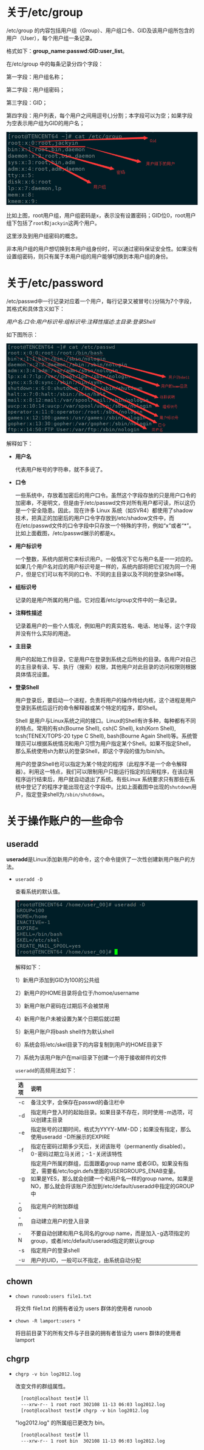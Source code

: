 # 关于/etc/group #
/etc/group 的内容包括用户组（Group）、用户组口令、GID及该用户组所包含的用户（User），每个用户组一条记录。

格式如下：**group_name:passwd:GID:user_list**。

在/etc/group 中的每条记录分四个字段：

第一字段：用户组名称；

第二字段：用户组密码；

第三字段：GID；

第四字段：用户列表，每个用户之间用逗号(,)分割；本字段可以为空；如果字段为空表示用户组为GID的用户名；

![](https://raw.githubusercontent.com/ernest-dzf/docs/master/pic/group%E7%94%A8%E6%88%B7%E7%BB%84.png)

比如上图，root用户组，用户组密码是`x`，表示没有设置密码；GID位0，root用户组下包括了`root`和`jackyin`这两个用户。

这里涉及到用户组密码的概念。

非本用户组的用户想切换到本用户组身份时，可以通过密码保证安全性。如果没有设置组密码，则只有属于本用户组的用户能够切换到本用户组的身份。

# 关于/etc/password #

/etc/passwd中一行记录对应着一个用户，每行记录又被冒号(:)分隔为7个字段，其格式和具体含义如下：

*用户名:口令:用户标识号:组标识号:注释性描述:主目录:登录Shell*


如下图所示：

![](https://raw.githubusercontent.com/ernest-dzf/docs/master/pic/etc_password.png)

解释如下：

- **用户名**

	代表用户帐号的字符串，就不多说了。

- **口令**
	
	一些系统中，存放着加密后的用户口令。虽然这个字段存放的只是用户口令的加密串，不是明文，但是由于/etc/passwd文件对所有用户都可读，所以这仍是一个安全隐患。因此，现在许多 Linux 系统（如SVR4）都使用了shadow技术，把真正的加密后的用户口令字存放到/etc/shadow文件中，而在/etc/passwd文件的口令字段中只存放一个特殊的字符，例如“x”或者“*”。比如上面截图，/etc/passwd展示的都是x。

- **用户标识号**
	
	一个整数，系统内部用它来标识用户。一般情况下它与用户名是一一对应的。如果几个用户名对应的用户标识号是一样的，系统内部将把它们视为同一个用户，但是它们可以有不同的口令、不同的主目录以及不同的登录Shell等。

- **组标识号**

	记录的是用户所属的用户组。它对应着/etc/group文件中的一条记录。 

- **注释性描述**

	记录着用户的一些个人情况，例如用户的真实姓名、电话、地址等，这个字段并没有什么实际的用途。

- **主目录**

	用户的起始工作目录，它是用户在登录到系统之后所处的目录。各用户对自己的主目录有读、写、执行（搜索）权限，其他用户对此目录的访问权限则根据具体情况设置。

- **登录Shell**

	用户登录后，要启动一个进程，负责将用户的操作传给内核，这个进程是用户登录到系统后运行的命令解释器或某个特定的程序，即Shell。
	
	Shell 是用户与Linux系统之间的接口。Linux的Shell有许多种，每种都有不同的特点。常用的有sh(Bourne Shell), csh(C Shell), ksh(Korn Shell), tcsh(TENEX/TOPS-20 type C Shell), bash(Bourne Again Shell)等。系统管理员可以根据系统情况和用户习惯为用户指定某个Shell。如果不指定Shell，那么系统使用sh为默认的登录Shell，即这个字段的值为/bin/sh。

	用户的登录Shell也可以指定为某个特定的程序（此程序不是一个命令解释器）。利用这一特点，我们可以限制用户只能运行指定的应用程序，在该应用程序运行结束后，用户就自动退出了系统。有些Linux 系统要求只有那些在系统中登记了的程序才能出现在这个字段中。比如上面截图中出现的`shutdown`用户，指定登录shell为`/sbin/shutdown`。

# 关于操作账户的一些命令 #

## useradd ##
**useradd**是Linux添加新用户的命令，这个命令提供了一次性创建新用户账户的方法。

- `useradd -D`

	查看系统的默认值。

	![](https://raw.githubusercontent.com/ernest-dzf/docs/master/pic/useradd_d.png)

	解释如下：

	1）新用户添加到GID为100的公共组
 
	2）新用户的HOME目录将会位于/homoe/username 

	3）新用户账户密码在过期后不会被禁用 

	4）新用户账户未被设置为某个日期后就过期 

	5）新用户账户将bash shell作为默认shell 

	6）系统会将/etc/skel目录下的内容复制到用户的HOME目录下 

	7）系统为该用户账户在mail目录下创建一个用于接收邮件的文件

	
	`useradd`的高频用法如下：

	|选项|说明|
	|:--|:--|
	|-c|备注文字，会保存在passwd的备注栏中|
	|-d|指定用户登入时的起始目录。如果目录不存在，同时使用-m选项，可以创建主目录|
	|-e|指定账号的过期时间，格式为YYYY-MM-DD；如果没有指定，那么使用useradd -D所展示的EXPIRE|
	|-f|指定在密码过期多少天后，关闭该账号（permanently disabled）。0-密码过期立马关闭；-1-关闭该特性|
	|-g|指定用户所属的群组，后面跟着group name 或者GID。如果没有指定，需要看/etc/login.defs里面的USERGROUPS_ENAB变量。<br/>如果是YES，那么就会创建一个和用户名一样的group name。如果是NO，那么就会将该账户添加到/etc/default/useradd中指定的GROUP中|
	|-G|指定用户的附加群组|
	|-m|自动建立用户的登入目录|
	|-N|不要自动创建和用户名同名的group name，而是加入-g选项指定的group，或者/etc/default/useradd指定的默认group|
	|-s|指定用户的登录shell|
	|-u|用户的UID，一般可以不指定，由系统自动分配|


## chown ##

- `chown runoob:users file1.txt`

	将文件 file1.txt 的拥有者设为 users 群体的使用者 runoob 
- `chown -R lamport:users *`

	将目前目录下的所有文件与子目录的拥有者皆设为 users 群体的使用者 lamport 

## chgrp ##

- `chgrp -v bin log2012.log`

	改变文件的群组属性。

		
		[root@localhost test]# ll
		---xrw-r-- 1 root root 302108 11-13 06:03 log2012.log
		[root@localhost test]# chgrp -v bin log2012.log
	
	"log2012.log" 的所属组已更改为 bin。

		[root@localhost test]# ll
		---xrw-r-- 1 root bin  302108 11-13 06:03 log2012.log